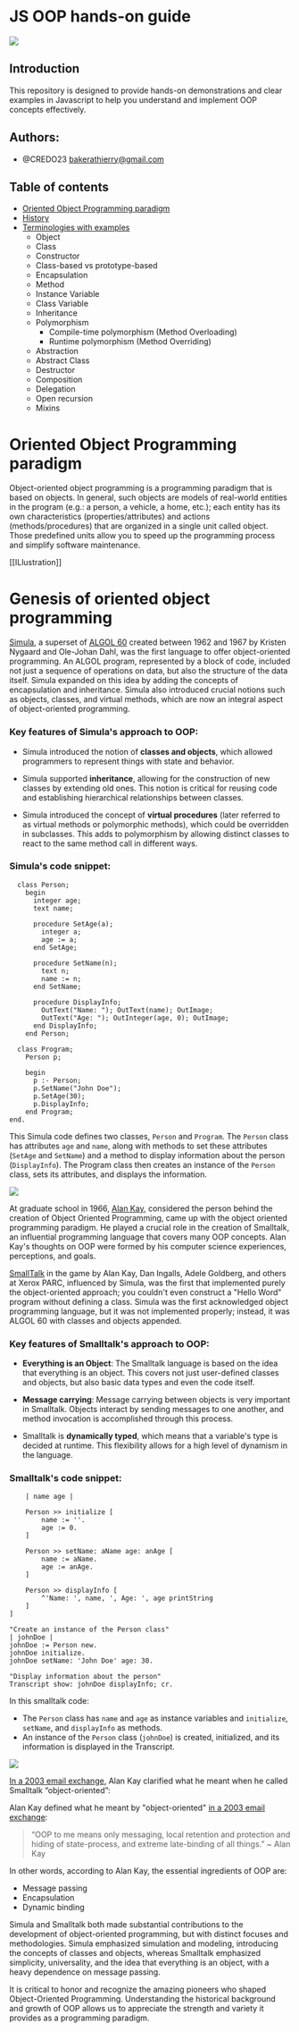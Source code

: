 # JS OOP hands-on guide

<img src="./assets/images/poo.png">

## Introduction

This repository is designed to provide hands-on demonstrations and clear examples in Javascript to help you understand and implement OOP concepts effectively.

## Authors:

- @CREDO23 <bakerathierry@gmail.com>

## Table of contents

- [Oriented Object Programming paradigm](<Oriented Object Programming paradigm>)
- [History](History)
- [Terminologies with examples](<Terminologies & examples>)
  - Object
  - Class
  - Constructor
  - Class-based vs prototype-based
  - Encapsulation
  - Method
  - Instance Variable
  - Class Variable
  - Inheritance
  - Polymorphism
    - Compile-time polymorphism (Method Overloading)
    - Runtime polymorphism (Method Overriding)
  - Abstraction
  - Abstract Class
  - Destructor
  - Composition
  - Delegation
  - Open recursion
  - Mixins

# Oriented Object Programming paradigm

Object-oriented object programming is a programming paradigm that is based on objects. In general, such objects are models of real-world entities in the program (e.g.: a person, a vehicle, a home, etc.); each entity has its own characteristics (properties/attributes) and actions (methods/procedures) that are organized in a single unit called object. Those predefined units allow you to speed up the programming process and simplify software maintenance.


[[ILlustration]]


# Genesis of oriented object programming

[Simula](https://en.wikipedia.org/wiki/Simula), a superset of [ALGOL 60](https://en.wikipedia.org/wiki/ALGOL) created between 1962 and 1967 by Kristen Nygaard and Ole-Johan Dahl, was the first language to offer object-oriented programming. An ALGOL program, represented by a block of code, included not just a sequence of operations on data, but also the structure of the data itself. Simula expanded on this idea by adding the concepts of encapsulation and inheritance. Simula also introduced crucial notions such as objects, classes, and virtual methods, which are now an integral aspect of object-oriented programming.

### Key features of Simula's approach to OOP:

- Simula introduced the notion of **classes and objects**, which allowed programmers to represent things with state and behavior.

- Simula supported **inheritance**, allowing for the construction of new classes by extending old ones. This notion is critical for reusing code and establishing hierarchical relationships between classes.

- Simula introduced the concept of **virtual procedures** (later referred to as virtual methods or polymorphic methods), which could be overridden in subclasses. This adds to polymorphism by allowing distinct classes to react to the same method call in different ways.

### Simula's code snippet:
```begin
  class Person;
    begin
      integer age;
      text name;

      procedure SetAge(a);
        integer a;
        age := a;
      end SetAge;

      procedure SetName(n);
        text n;
        name := n;
      end SetName;

      procedure DisplayInfo;
        OutText("Name: "); OutText(name); OutImage;
        OutText("Age: "); OutInteger(age, 0); OutImage;
      end DisplayInfo;
    end Person;

  class Program;
    Person p;

    begin
      p :- Person;
      p.SetName("John Doe");
      p.SetAge(30);
      p.DisplayInfo;
    end Program;
end.

```

This Simula code defines two classes, `Person` and `Program`. The `Person` class has attributes `age` and `name`, along with methods to set these attributes (`SetAge` and `SetName`) and a method to display information about the person (`DisplayInfo`). The Program class then creates an instance of the `Person` class, sets its attributes, and displays the information.

<img src="./assets//images//object-simula.png">

At graduate school in 1966, [Alan Kay](https://en.wikipedia.org/wiki/Alan_Kay), considered the person behind the creation of Object Oriented Programming, came up with the object oriented programming paradigm. He played a crucial role in the creation of Smalltalk, an influential programming language that covers many OOP concepts. Alan Kay's thoughts on OOP were formed by his computer science experiences, perceptions, and goals.

[SmallTalk](https://en.wikipedia.org/wiki/Smalltalk#:~:text=Smalltalk%20is%20a%20purely%20object,later%20found%20use%20in%20business.) in the game by Alan Kay, Dan Ingalls, Adele Goldberg, and others at Xerox PARC, influenced by Simula, was the first that implemented purely the object-oriented approach; you couldn't even construct a "Hello Word" program without defining a class. Simula was the first acknowledged object programming language, but it was not implemented properly; instead, it was ALGOL 60 with classes and objects appended.

### Key features of Smalltalk's approach to OOP:

- **Everything is an Object**: The Smalltalk language is based on the idea that everything is an object. This covers not just user-defined classes and objects, but also basic data types and even the code itself.

- **Message carrying**: Message carrying between objects is very important in Smalltalk. Objects interact by sending messages to one another, and method invocation is accomplished through this process.

- Smalltalk is **dynamically typed**, which means that a variable's type is decided at runtime. This flexibility allows for a high level of dynamism in the language.

### Smalltalk's code snippet:

```Object subclass: Person [
    | name age |

    Person >> initialize [
        name := ''.
        age := 0.
    ]

    Person >> setName: aName age: anAge [
        name := aName.
        age := anAge.
    ]

    Person >> displayInfo [
        ^'Name: ', name, ', Age: ', age printString
    ]
]

"Create an instance of the Person class"
| johnDoe |
johnDoe := Person new.
johnDoe initialize.
johnDoe setName: 'John Doe' age: 30.

"Display information about the person"
Transcript show: johnDoe displayInfo; cr.

```

In this smalltalk code:
- The `Person` class has `name` and `age` as instance variables and `initialize`, `setName`, and `displayInfo` as methods.
- An instance of the `Person` class (`johnDoe`) is created, initialized, and its information is displayed in the Transcript.

<img src="./assets//images//smalltalk-summary.png">

[In a 2003 email exchange](https://userpage.fu-berlin.de/~ram/pub/pub_jf47ht81Ht/doc_kay_oop_en), Alan Kay clarified what he meant when he called Smalltalk “object-oriented”:

Alan Kay defined what he meant by "object-oriented" [in a 2003 email exchange](https://userpage.fu-berlin.de/~ram/pub/pub_jf47ht81Ht/doc_kay_oop_en):

> “OOP to me means only messaging, local retention and protection and hiding of state-process, and extreme late-binding of all things.”
> ~ Alan Kay

In other words, according to Alan Kay, the essential ingredients of OOP are:

- Message passing
- Encapsulation
- Dynamic binding

Simula and Smalltalk both made substantial contributions to the development of object-oriented programming, but with distinct focuses and methodologies. Simula emphasized simulation and modeling, introducing the concepts of classes and objects, whereas Smalltalk emphasized simplicity, universality, and the idea that everything is an object, with a heavy dependence on message passing.

It is critical to honor and recognize the amazing pioneers who shaped Object-Oriented Programming. Understanding the historical background and growth of OOP allows us to appreciate the strength and variety it provides as a programming paradigm.

